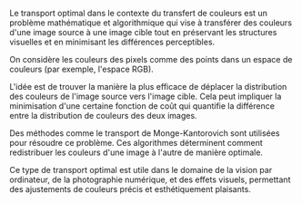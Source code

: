 Le transport optimal dans le contexte du transfert de couleurs est un problème mathématique et algorithmique qui vise à transférer des couleurs d'une image source à une image cible tout en préservant les structures visuelles et en minimisant les différences perceptibles.

On considère les couleurs des pixels comme des points dans un espace de couleurs (par exemple, l'espace RGB).

L'idée est de trouver la manière la plus efficace de déplacer la distribution des couleurs de l'image source vers l'image cible. Cela peut impliquer la minimisation d'une certaine fonction de coût qui quantifie la différence entre la distribution de couleurs des deux images.

Des méthodes comme le transport de Monge-Kantorovich sont utilisées pour résoudre ce problème. Ces algorithmes déterminent comment redistribuer les couleurs d'une image à l'autre de manière optimale.

Ce type de transport optimal est utile dans le domaine de la vision par ordinateur, de la photographie numérique, et des effets visuels, permettant des ajustements de couleurs précis et esthétiquement plaisants.


